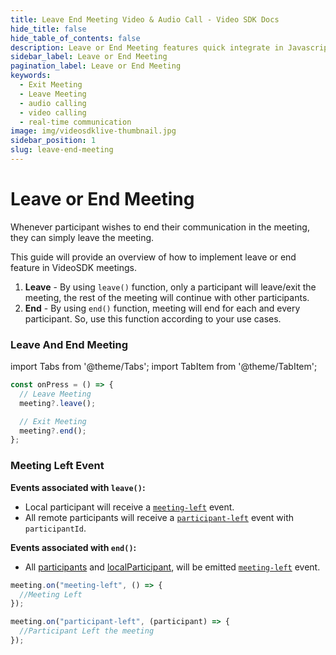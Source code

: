 ```yaml
---
title: Leave End Meeting Video & Audio Call - Video SDK Docs
hide_title: false
hide_table_of_contents: false
description: Leave or End Meeting features quick integrate in Javascript, React JS, Android, IOS, React Native, Flutter with Video SDK to add live video & audio conferencing to your applications.
sidebar_label: Leave or End Meeting
pagination_label: Leave or End Meeting
keywords:
  - Exit Meeting
  - Leave Meeting
  - audio calling
  - video calling
  - real-time communication
image: img/videosdklive-thumbnail.jpg
sidebar_position: 1
slug: leave-end-meeting
---
```


# Leave or End Meeting

Whenever participant wishes to end their communication in the meeting, they can simply leave the meeting.

This guide will provide an overview of how to implement leave or end feature in VideoSDK meetings.

1. **Leave** - By using `leave()` function, only a participant will leave/exit the meeting, the rest of the meeting will continue with other participants.
2. **End** - By using `end()` function, meeting will end for each and every participant. So, use this function according to your use cases.

### Leave And End Meeting

import Tabs from '@theme/Tabs';
import TabItem from '@theme/TabItem';

```js
const onPress = () => {
  // Leave Meeting
  meeting?.leave();

  // Exit Meeting
  meeting?.end();
};
```

### Meeting Left Event

**Events associated with `leave()`:**

- Local participant will receive a [`meeting-left`](../../../api/sdk-reference/meeting-class/events.md#meeting-left) event.
- All remote participants will receive a [`participant-left`](../../../api/sdk-reference/meeting-class/events.md#participant-left) event with `participantId`.

**Events associated with `end()`:**

- All [participants](../../../api/sdk-reference/participant-class/introduction.md) and [localParticipant](../../../api/sdk-reference/participant-class/introduction.md), will be emitted [`meeting-left`](../../../api/sdk-reference/meeting-class/events.md#meeting-left) event.

```js
meeting.on("meeting-left", () => {
  //Meeting Left
});

meeting.on("participant-left", (participant) => {
  //Participant Left the meeting
});
```
